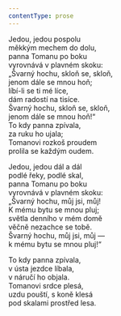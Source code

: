 ```yaml
---
contentType: prose
---
```


Jedou, jedou pospolu  
měkkým mechem do dolu,  
panna Tomanu po boku  
vyrovnává v plavném skoku:  
„Švarný hochu, skloň se, skloň,  
jenom dále se mnou hoň;  
líbí-li se ti mé líce,  
dám radostí na tisíce.  
Švarný hochu, skloň se, skloň,  
jenom dále se mnou hoň!“  
To kdy panna zpívala,  
za ruku ho ujala;  
Tomanovi rozkoš proudem  
prolila se každým oudem.

Jedou, jedou dál a dál  
podlé řeky, podlé skal,  
panna Tomanu po boku  
vyrovnává v plavném skoku:  
„Švarný hochu, můj jsi, můj!  
K mému bytu se mnou pluj;  
světla denního v mém domě  
věčně nezachce se tobě.  
Švarný hochu, můj jsi, můj —  
k mému bytu se mnou pluj!“

To kdy panna zpívala,  
v ústa jezdce líbala,  
v náručí ho objala.  
Tomanovi srdce plesá,  
uzdu pouští, s koně klesá  
pod skalami prostřed lesa.

